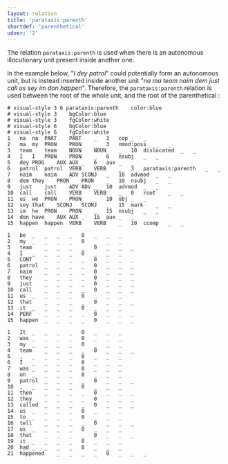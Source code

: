 ```yaml
---
layout: relation
title: 'parataxis:parenth'
shortdef: 'parenthetical'
udver: '2'
---
```


The relation `parataxis:parenth` is used when there is an autonomous illocutionary unit present inside another one.


In the example below, "_I dey patrol_" could potentially form an autonomous unit, but is instead inserted inside another unit "_na ma team naim dem just call us sey im don happen_". Therefore, the `parataxis:parenth` relation is used between the root of the whole unit, and the root of the parenthetical :

~~~ conllu
# visual-style 3 6 parataxis:parenth	color:blue
# visual-style 3	bgColor:blue
# visual-style 3	fgColor:white
# visual-style 6	bgColor:blue
# visual-style 6	fgColor:white
1	na	na	PART	PART	_	3	cop	_	_
2	ma	my	PRON	PRON	_	3	nmod:poss	_	_
3	team	team	NOUN	NOUN	_	10	dislocated	_	_
4	I	I	PRON	PRON	_	6	nsubj	_	_
5	dey	PROG	AUX	AUX	_	6	aux	_	_
6	patrol	patrol	VERB	VERB	_	3	parataxis:parenth	_	_
7	naim	naim	ADV	SCONJ	_	10	advmod	_	_
8	dem	they	PRON	PRON	_	10	nsubj	_	_
9	just	just	ADV	ADV	_	10	advmod	_	_
10	call	call	VERB	VERB	_	0	root	_	_
11	us	we	PRON	PRON	_	10	obj	_	_
12	sey	that	SCONJ	SCONJ	_	15	mark	_	_
13	im	he	PRON	PRON	_	15	nsubj	_	_
14	don	have	AUX	AUX	_	15	aux	_	_
15	happen	happen	VERB	VERB	_	10	ccomp	_	_

1	be	_	_	_	_	0	_	_	_
2	my	_	_	_	_	0	_	_	_
3	team	_	_	_	_	0	_	_	_
4	I	_	_	_	_	0	_	_	_
5	CONT	_	_	_	_	0	_	_	_
6	patrol	_	_	_	_	0	_	_	_
7	naim	_	_	_	_	0	_	_	_
8	they	_	_	_	_	0	_	_	_
9	just	_	_	_	_	0	_	_	_
10	call	_	_	_	_	0	_	_	_
11	us	_	_	_	_	0	_	_	_
12	that	_	_	_	_	0	_	_	_
13	it	_	_	_	_	0	_	_	_
14	PERF	_	_	_	_	0	_	_	_
15	happen	_	_	_	_	0	_	_	_

1	It	_	_	_	_	0	_	_	_
2	was	_	_	_	_	0	_	_	_
3	my	_	_	_	_	0	_	_	_
4	team	_	_	_	_	0	_	_	_
5	,	_	_	_	_	0	_	_	_
6	I	_	_	_	_	0	_	_	_
7	was	_	_	_	_	0	_	_	_
8	on	_	_	_	_	0	_	_	_
9	patrol	_	_	_	_	0	_	_	_
10	,	_	_	_	_	0	_	_	_
11	then	_	_	_	_	0	_	_	_
12	they	_	_	_	_	0	_	_	_
13	called	_	_	_	_	0	_	_	_
14	us	_	_	_	_	0	_	_	_
15	to	_	_	_	_	0	_	_	_
16	tell	_	_	_	_	0	_	_	_
17	us	_	_	_	_	0	_	_	_
18	that	_	_	_	_	0	_	_	_
19	it	_	_	_	_	0	_	_	_
20	had	_	_	_	_	0	_	_	_
21	happened	_	_	_	_	0	_	_	_
~~~
<!-- Interlanguage links updated Út zář 29 18:41:35 CEST 2020 -->
